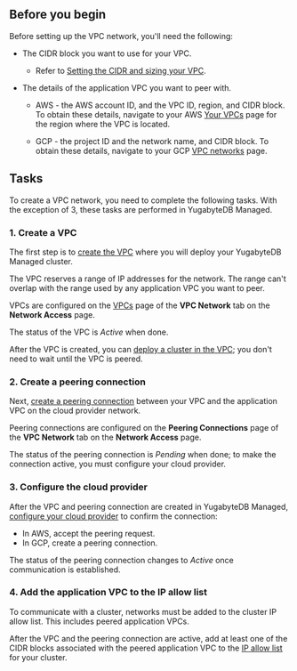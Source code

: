 <!---
title: Set up a VPC network
headerTitle:
linkTitle: Set up a VPC network
description: How to set up and VPC network in YugabyteDB Managed.
menu:
  preview_yugabyte-cloud:
    identifier: cloud-vpc-setup
    parent: cloud-vpcs
    weight: 20
--->

## Before you begin

Before setting up the VPC network, you'll need the following:

- The CIDR block you want to use for your VPC.

  - Refer to [Setting the CIDR and sizing your VPC](../cloud-vpc-intro/#setting-the-cidr-and-sizing-your-vpc).

- The details of the application VPC you want to peer with.

  - AWS - the AWS account ID, and the VPC ID, region, and CIDR block. To obtain these details, navigate to your AWS [Your VPCs](https://console.aws.amazon.com/vpc/home?#vpcs) page for the region where the VPC is located.

  - GCP - the project ID and the network name, and CIDR block. To obtain these details, navigate to your GCP [VPC networks](https://console.cloud.google.com/networking/networks) page.

## Tasks

To create a VPC network, you need to complete the following tasks. With the exception of 3, these tasks are performed in YugabyteDB Managed.

### 1. Create a VPC

The first step is to [create the VPC](../cloud-add-vpc/#create-a-vpc) where you will deploy your YugabyteDB Managed cluster.

The VPC reserves a range of IP addresses for the network. The range can't overlap with the range used by any application VPC you want to peer.

VPCs are configured on the [VPCs](../cloud-add-vpc/) page of the **VPC Network** tab on the **Network Access** page.

The status of the VPC is _Active_ when done.

After the VPC is created, you can [deploy a cluster in the VPC](../cloud-add-vpc/#deploy-a-cluster-in-a-vpc); you don't need to wait until the VPC is peered.

### 2. Create a peering connection

Next, [create a peering connection](../cloud-add-peering/) between your VPC and the application VPC on the cloud provider network.

Peering connections are configured on the **Peering Connections** page of the **VPC Network** tab on the **Network Access** page.

The status of the peering connection is _Pending_ when done; to make the connection active, you must configure your cloud provider.

### 3. Configure the cloud provider

After the VPC and peering connection are created in YugabyteDB Managed, [configure your cloud provider](../cloud-configure-provider) to confirm the connection:

- In AWS, accept the peering request.
- In GCP, create a peering connection.

The status of the peering connection changes to _Active_ once communication is established.

### 4. Add the application VPC to the IP allow list

To communicate with a cluster, networks must be added to the cluster IP allow list. This includes peered application VPCs.

After the VPC and the peering connection are active, add at least one of the CIDR blocks associated with the peered application VPC to the [IP allow list](../../../cloud-secure-clusters/add-connections/) for your cluster.
